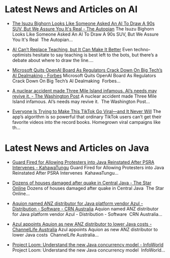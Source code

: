 

# Latest News and Articles on AI

- [The Isuzu Bighorn Looks Like Someone Asked An AI To Draw A 90s SUV, But We Assure You It's Real - The Autopian](https://news.google.com/rss/articles/CBMiemh0dHBzOi8vd3d3LnRoZWF1dG9waWFuLmNvbS90aGUtaXN1enUtYmlnaG9ybi1sb29rcy1saWtlLXNvbWVvbmUtYXNrZWQtYW4tYWktdG8tZHJhdy1hLTkwcy1zdXYtYnV0LXdlLWFzc3VyZS15b3UtaXRzLXJlYWwv0gEA?oc=5)
  The Isuzu Bighorn Looks Like Someone Asked An AI To Draw A 90s SUV, But We Assure You It's Real  The Autopian...

- [AI Can’t Replace Teaching, but It Can Make It Better](https://www.wired.com/story/what-aspects-of-teaching-should-remain-human/)
  Even techno-optimists hesitate to say teaching is best left to the bots, but there’s a debate about where to draw the line....

- [Microsoft Quits OpenAI Board As Regulators Crack Down On Big Tech’s AI Dealmaking - Forbes](https://news.google.com/rss/articles/CBMihAFodHRwczovL3d3dy5mb3JiZXMuY29tL3NpdGVzL3JvYmVydGhhcnQvMjAyNC8wNy8xMC9taWNyb3NvZnQtcXVpdHMtb3BlbmFpLWJvYXJkLWFzLXJlZ3VsYXRvcnMtY3JhY2stZG93bi1vbi1iaWctdGVjaHMtYWktZGVhbG1ha2luZy_SAQA?oc=5)
  Microsoft Quits OpenAI Board As Regulators Crack Down On Big Tech’s AI Dealmaking  Forbes...

- [A nuclear accident made Three Mile Island infamous. AI’s needs may revive it. - The Washington Post](https://news.google.com/rss/articles/CBMiZWh0dHBzOi8vd3d3Lndhc2hpbmd0b25wb3N0LmNvbS9idXNpbmVzcy8yMDI0LzA3LzEwL3RocmVlLW1pbGUtaXNsYW5kLW51Y2xlYXItYXJ0aWZpY2lhbC1pbnRlbGxpZ2VuY2Uv0gEA?oc=5)
  A nuclear accident made Three Mile Island infamous. AI’s needs may revive it.  The Washington Post...

- [Everyone Is Trying to Make This TikTok Go Viral—and It Never Will](https://www.wired.com/story/everyone-is-trying-to-make-this-tiktok-go-viral-and-it-never-will/)
  The app’s algorithm is so powerful that ordinary TikTok users can’t get their favorite videos into the record books. Homegrown viral campaigns like th...

# Latest News and Articles on Java

- [Guard Fired for Allowing Protesters into Java Reinstated After PSRA Intervenes - KahawaTungu](https://news.google.com/rss/articles/CBMiZ2h0dHBzOi8va2FoYXdhdHVuZ3UuY29tL2d1YXJkLWZpcmVkLWZvci1hbGxvd2luZy1wcm90ZXN0ZXJzLWludG8tamF2YS1yZWluc3RhdGVkLWFmdGVyLXBzcmEtaW50ZXJ2ZW5lcy_SAQA?oc=5)
  Guard Fired for Allowing Protesters into Java Reinstated After PSRA Intervenes  KahawaTungu...

- [Dozens of houses damaged after quake in Central Java - The Star Online](https://news.google.com/rss/articles/CBMic2h0dHBzOi8vd3d3LnRoZXN0YXIuY29tLm15L2FzZWFucGx1cy9hc2VhbnBsdXMtbmV3cy8yMDI0LzA3LzEwL2RvemVucy1vZi1ob3VzZXMtZGFtYWdlZC1hZnRlci1xdWFrZS1pbi1jZW50cmFsLWphdmHSAQA?oc=5)
  Dozens of houses damaged after quake in Central Java  The Star Online...

- [Aquion named ANZ distributor for Java platform vendor Azul - Distribution - Software - CRN Australia](https://news.google.com/rss/articles/CBMiXWh0dHBzOi8vd3d3LmNybi5jb20uYXUvbmV3cy9hcXVpb24tbmFtZWQtYW56LWRpc3RyaWJ1dG9yLWZvci1qYXZhLXBsYXRmb3JtLXZlbmRvci1henVsLTYwOTYyNdIBAA?oc=5)
  Aquion named ANZ distributor for Java platform vendor Azul - Distribution - Software  CRN Australia...

- [Azul appoints Aquion as new ANZ distributor to lower Java costs - ChannelLife Australia](https://news.google.com/rss/articles/CBMiYGh0dHBzOi8vY2hhbm5lbGxpZmUuY29tLmF1L3N0b3J5L2F6dWwtYXBwb2ludHMtYXF1aW9uLWFzLW5ldy1hbnotZGlzdHJpYnV0b3ItdG8tbG93ZXItamF2YS1jb3N0c9IBAA?oc=5)
  Azul appoints Aquion as new ANZ distributor to lower Java costs  ChannelLife Australia...

- [Project Loom: Understand the new Java concurrency model - InfoWorld](https://news.google.com/rss/articles/CBMiZWh0dHBzOi8vd3d3LmluZm93b3JsZC5jb20vYXJ0aWNsZS8yMzM0NjA3L3Byb2plY3QtbG9vbS11bmRlcnN0YW5kLXRoZS1uZXctamF2YS1jb25jdXJyZW5jeS1tb2RlbC5odG1s0gFqaHR0cHM6Ly93d3cuaW5mb3dvcmxkLmNvbS9hcnRpY2xlLzIzMzQ2MDcvcHJvamVjdC1sb29tLXVuZGVyc3RhbmQtdGhlLW5ldy1qYXZhLWNvbmN1cnJlbmN5LW1vZGVsLmh0bWwvYW1wLw?oc=5)
  Project Loom: Understand the new Java concurrency model  InfoWorld...